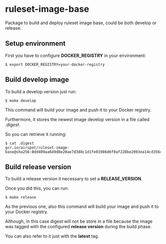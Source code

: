 # ruleset-image-base

Package to build and deploy ruleset image base, could be both develop or release.

## Setup environment

First you have to configure **DOCKER_REGISTRY** in your environment:

```
$ export DOCKER_REGISTRY=your-docker-registry
```

## Build develop image

To build a develop version just run:

```
$ make develop
```

This command will build your image and push it to your Docker registry.

Furthermore, it stores the newest image develop version in a file called _.digest_.

So you can retrieve it running:

```
$ cat .digest
gcr.io/airspot/ruleset-image-base@sha256:8dd409aa649d8e20ae7d388c1d1fe01986d6f0af228be2093ea14cd356cc3a43
```

## Build release version

To build a release version it necessary to set a **RELEASE_VERSION**.

Once you did this, you can run:

```
$ make release
```

As the previous one, also this command will build your image and push it to your Docker registry.

Although, in this case digest will not be store in a file because the image was tagged with the
configured **release version** during the build phase.

You can also refer to it just with the **latest** tag.